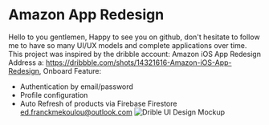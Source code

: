# Amazon App Redesign
Hello to you gentlemen,
Happy to see you on github, don't hesitate to follow me to have so many UI/UX models and complete applications over time.
This project was inspired by the dribble account: Amazon iOS App Redesign
Address a: https://dribbble.com/shots/14321616-Amazon-iOS-App-Redesign,
Onboard Feature:
- Authentication by email/password
- Profile configuration
- Auto Refresh of products via Firebase Firestore
ed.franckmekoulou@outlook.com
![Drible UI Design Mockup](https://cdn.dribbble.com/users/1219051/screenshots/14321616/media/4916e7c9597c5c7fef3ef2645a62027d.jpg?compress=1&resize=768x576&vertical=top)